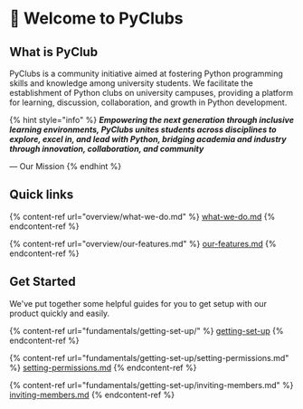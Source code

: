 # 👋 Welcome to PyClubs

## What is PyClub

PyClubs is a community initiative aimed at fostering Python programming skills and knowledge among university students. We facilitate the establishment of Python clubs on university campuses, providing a platform for learning, discussion, collaboration, and growth in Python development.

{% hint style="info" %}
_**Empowering the next generation through inclusive learning environments, PyClubs unites students across disciplines to explore, excel in, and lead with Python, bridging academia and industry through innovation, collaboration, and community**_

— Our Mission
{% endhint %}

## Quick links

{% content-ref url="overview/what-we-do.md" %}
[what-we-do.md](overview/what-we-do.md)
{% endcontent-ref %}

{% content-ref url="overview/our-features.md" %}
[our-features.md](overview/our-features.md)
{% endcontent-ref %}

## Get Started

We've put together some helpful guides for you to get setup with our product quickly and easily.

{% content-ref url="fundamentals/getting-set-up/" %}
[getting-set-up](fundamentals/getting-set-up/)
{% endcontent-ref %}

{% content-ref url="fundamentals/getting-set-up/setting-permissions.md" %}
[setting-permissions.md](fundamentals/getting-set-up/setting-permissions.md)
{% endcontent-ref %}

{% content-ref url="fundamentals/getting-set-up/inviting-members.md" %}
[inviting-members.md](fundamentals/getting-set-up/inviting-members.md)
{% endcontent-ref %}
